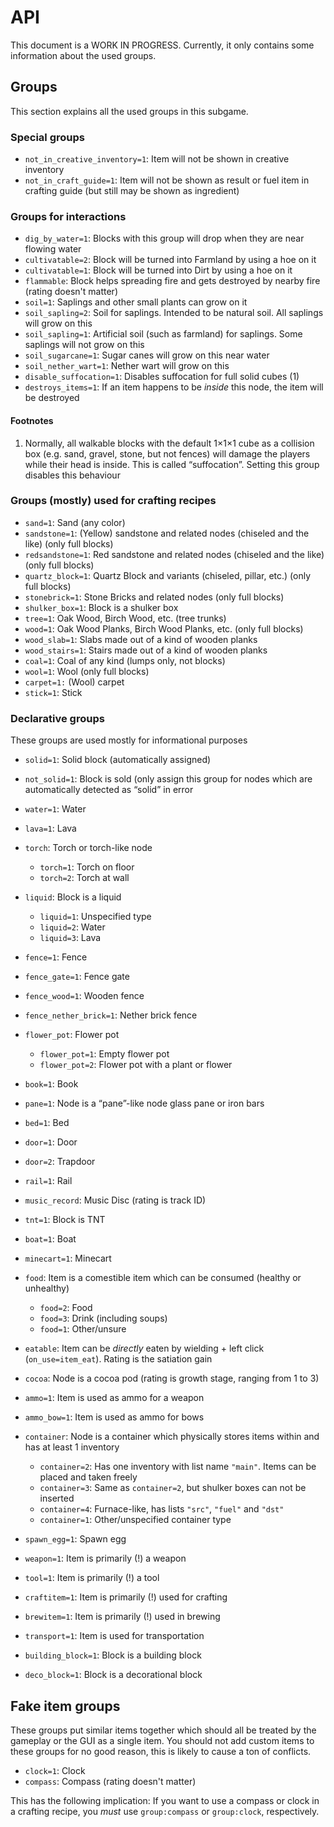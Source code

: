 # API

This document is a WORK IN PROGRESS. Currently, it only contains some information about the used groups.

## Groups
This section explains all the used groups in this subgame.

### Special groups

* `not_in_creative_inventory=1`: Item will not be shown in creative inventory
* `not_in_craft_guide=1`: Item will not be shown as result or fuel item in crafting guide (but still may be shown as ingredient)

### Groups for interactions

* `dig_by_water=1`: Blocks with this group will drop when they are near flowing water
* `cultivatable=2`: Block will be turned into Farmland by using a hoe on it
* `cultivatable=1`: Block will be turned into Dirt by using a hoe on it
* `flammable`: Block helps spreading fire and gets destroyed by nearby fire (rating doesn't matter)
* `soil=1`: Saplings and other small plants can grow on it
* `soil_sapling=2`: Soil for saplings. Intended to be natural soil. All saplings will grow on this
* `soil_sapling=1`: Artificial soil (such as farmland) for saplings. Some saplings will not grow on this
* `soil_sugarcane=1`: Sugar canes will grow on this near water
* `soil_nether_wart=1`: Nether wart will grow on this
* `disable_suffocation=1`: Disables suffocation for full solid cubes (1)
* `destroys_items=1`: If an item happens to be *inside* this node, the item will be destroyed

#### Footnotes

1. Normally, all walkable blocks with the default 1×1×1 cube as a collision box (e.g. sand,
   gravel, stone, but not fences) will damage the players while their head is inside. This
   is called “suffocation”. Setting this group disables this behaviour

### Groups (mostly) used for crafting recipes

* `sand=1`: Sand (any color)
* `sandstone=1`: (Yellow) sandstone and related nodes (chiseled and the like) (only full blocks)
* `redsandstone=1`: Red sandstone and related nodes (chiseled and the like) (only full blocks)
* `quartz_block=1`: Quartz Block and variants (chiseled, pillar, etc.) (only full blocks)
* `stonebrick=1`: Stone Bricks and related nodes (only full blocks)
* `shulker_box=1`: Block is a shulker box
* `tree=1`: Oak Wood, Birch Wood, etc. (tree trunks)
* `wood=1`: Oak Wood Planks, Birch Wood Planks, etc. (only full blocks)
* `wood_slab=1`: Slabs made out of a kind of wooden planks
* `wood_stairs=1`: Stairs made out of a kind of wooden planks
* `coal=1`: Coal of any kind (lumps only, not blocks)
* `wool=1`: Wool (only full blocks)
* `carpet=1:` (Wool) carpet
* `stick=1`: Stick

### Declarative groups
These groups are used mostly for informational purposes

* `solid=1`: Solid block (automatically assigned)
* `not_solid=1`: Block is sold (only assign this group for nodes which are automatically detected as “solid” in error
* `water=1`: Water
* `lava=1`: Lava
* `torch`: Torch or torch-like node
    * `torch=1`: Torch on floor
    * `torch=2`: Torch at wall
* `liquid`: Block is a liquid
    * `liquid=1`: Unspecified type
    * `liquid=2`: Water
    * `liquid=3`: Lava
* `fence=1`: Fence
* `fence_gate=1`: Fence gate
* `fence_wood=1`: Wooden fence
* `fence_nether_brick=1`: Nether brick fence
* `flower_pot`: Flower pot
   * `flower_pot=1`: Empty flower pot
   * `flower_pot=2`: Flower pot with a plant or flower
* `book=1`: Book
* `pane=1`: Node is a “pane”-like node glass pane or iron bars
* `bed=1`: Bed
* `door=1`: Door
* `door=2`: Trapdoor
* `rail=1`: Rail
* `music_record`: Music Disc (rating is track ID)
* `tnt=1`: Block is TNT
* `boat=1`: Boat
* `minecart=1`: Minecart
* `food`: Item is a comestible item which can be consumed (healthy or unhealthy)
    * `food=2`: Food
    * `food=3`: Drink (including soups)
    * `food=1`: Other/unsure
* `eatable`: Item can be *directly* eaten by wielding + left click (`on_use=item_eat`). Rating is the satiation gain
* `cocoa`: Node is a cocoa pod (rating is growth stage, ranging from 1 to 3)
* `ammo=1`: Item is used as ammo for a weapon
* `ammo_bow=1`: Item is used as ammo for bows
* `container`: Node is a container which physically stores items within and has at least 1 inventory
   * `container=2`: Has one inventory with list name `"main"`. Items can be placed and taken freely
   * `container=3`: Same as `container=2`, but shulker boxes can not be inserted
   * `container=4`: Furnace-like, has lists `"src"`, `"fuel"` and `"dst"`
   * `container=1`: Other/unspecified container type
* `spawn_egg=1`: Spawn egg

* `weapon=1`: Item is primarily (!) a weapon
* `tool=1`: Item is primarily (!) a tool
* `craftitem=1`: Item is primarily (!) used for crafting
* `brewitem=1`: Item is primarily (!) used in brewing
* `transport=1`: Item is used for transportation
* `building_block=1`: Block is a building block
* `deco_block=1`: Block is a decorational block

## Fake item groups
These groups put similar items together which should all be treated by the gameplay or the GUI as a single item.
You should not add custom items to these groups for no good reason, this is likely to cause a ton of conflicts.

* `clock=1`: Clock
* `compass`: Compass (rating doesn't matter)

This has the following implication: If you want to use a compass or clock in a crafting recipe, you *must*
use `group:compass` or `group:clock`, respectively.
